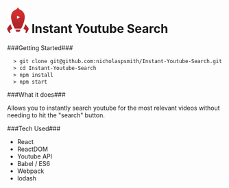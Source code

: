 # ![alt tag](https://raw.githubusercontent.com/nicholaspsmith/Instant-Youtube-Search/master/public/ytRocketSm.png) Instant Youtube Search

###Getting Started###

```
  > git clone git@github.com:nicholaspsmith/Instant-Youtube-Search.git
  > cd Instant-Youtube-Search
  > npm install
  > npm start
```

###What it does###

Allows you to instantly search youtube for the most relevant videos without needing to hit the "search" button.

###Tech Used###
* React
* ReactDOM
* Youtube API
* Babel / ES6
* Webpack
* lodash
